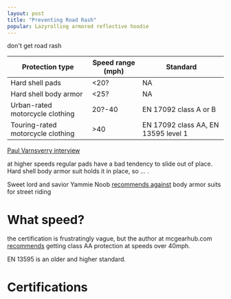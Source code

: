```yaml
---
layout: post
title: "Preventing Road Rash"
popular: Lazyrolling armored reflective hoodie
---
```


don't get road rash

| Protection type | Speed range (mph) | Standard |
| ----------- | ----------- | --- |
| Hard shell pads | <20?   | NA |
| Hard shell body armor | <25?   | NA |
| Urban-rated motorcycle clothing | 20?-40 | EN 17092 class A or B |
| Touring-rated motorcycle clothing | >40 | EN 17092 class AA, EN 13595 level 1 |

[Paul Varnsverry
interview](https://www.mcgearhub.com/motorcycle-gear/interview-with-industry-expert-paul-varnsverry-part-2/)

at higher speeds regular pads have a bad tendency to slide out of place. Hard
shell body armor suit holds it in place, so ... .

Sweet lord and savior Yammie Noob [recommends
against](https://youtu.be/prnfQSGc4C0?t=658) body armor suits for street riding

# What speed?

the certification is frustratingly vague, but the author at mcgearhub.com
[recommends](https://www.mcgearhub.com/motorcycle-pants/best-motorcycle-jeans-guide-updated-reviews/)
getting class AA protection at speeds over 40mph.

EN 13595 is an older and higher standard.

# Certifications
